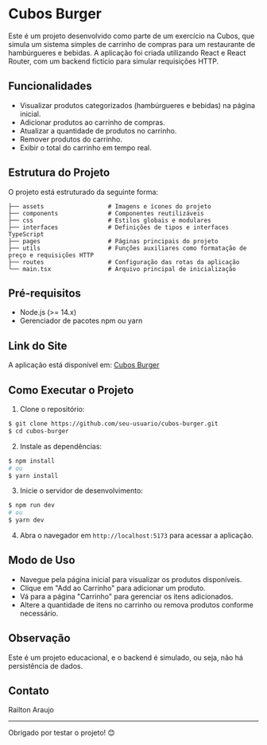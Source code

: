 # Cubos Burger

Este é um projeto desenvolvido como parte de um exercício na Cubos, que simula um sistema simples de carrinho de compras para um restaurante de hambúrgueres e bebidas. A aplicação foi criada utilizando React e React Router, com um backend fictício para simular requisições HTTP.

## Funcionalidades

- Visualizar produtos categorizados (hambúrgueres e bebidas) na página inicial.
- Adicionar produtos ao carrinho de compras.
- Atualizar a quantidade de produtos no carrinho.
- Remover produtos do carrinho.
- Exibir o total do carrinho em tempo real.

## Estrutura do Projeto

O projeto está estruturado da seguinte forma:

```
├── assets                  # Imagens e ícones do projeto
├── components              # Componentes reutilizáveis
├── css                     # Estilos globais e modulares
├── interfaces              # Definições de tipos e interfaces TypeScript
├── pages                   # Páginas principais do projeto
├── utils                   # Funções auxiliares como formatação de preço e requisições HTTP
├── routes                  # Configuração das rotas da aplicação
└── main.tsx                # Arquivo principal de inicialização
```

## Pré-requisitos

- Node.js (>= 14.x)
- Gerenciador de pacotes npm ou yarn

## Link do Site

A aplicação está disponível em: [Cubos Burger](https://cuboosburger.netlify.app/)

## Como Executar o Projeto

1. Clone o repositório:

```bash
$ git clone https://github.com/seu-usuario/cubos-burger.git
$ cd cubos-burger
```

2. Instale as dependências:

```bash
$ npm install
# ou
$ yarn install
```

3. Inicie o servidor de desenvolvimento:

```bash
$ npm run dev
# ou
$ yarn dev
```

4. Abra o navegador em `http://localhost:5173` para acessar a aplicação.

## Modo de Uso

- Navegue pela página inicial para visualizar os produtos disponíveis.
- Clique em "Add ao Carrinho" para adicionar um produto.
- Vá para a página "Carrinho" para gerenciar os itens adicionados.
- Altere a quantidade de itens no carrinho ou remova produtos conforme necessário.

## Observação

Este é um projeto educacional, e o backend é simulado, ou seja, não há persistência de dados.

## Contato

Railton Araujo

---

Obrigado por testar o projeto! 😊

